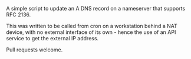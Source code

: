 A simple script to update an A DNS record on a nameserver that supports RFC 2136.

This was written to be called from cron on a workstation behind a NAT device, with no external interface of its own - hence the use of an API service to get the external IP address.

Pull requests welcome.